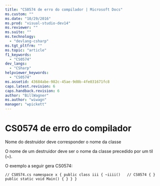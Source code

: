 ```yaml
---
title: "CS0574 de erro do compilador | Microsoft Docs"
ms.custom: ""
ms.date: "10/29/2016"
ms.prod: "visual-studio-dev14"
ms.reviewer: ""
ms.suite: ""
ms.technology: 
  - "devlang-csharp"
ms.tgt_pltfrm: ""
ms.topic: "article"
f1_keywords: 
  - "CS0574"
dev_langs: 
  - "CSharp"
helpviewer_keywords: 
  - "CS0574"
ms.assetid: 43684abe-982c-45ae-9d0b-4fe031671fc8
caps.latest.revision: 6
caps.handback.revision: 6
author: "BillWagner"
ms.author: "wiwagn"
manager: "wpickett"
---
```

# CS0574 de erro do compilador
Nome do destruidor deve corresponder o nome da classe  
  
 O nome de um destruidor deve ser o nome da classe precedido por um til \(~\).  
  
 O exemplo a seguir gera CS0574:  
  
```  
// CS0574.cs namespace x { public class iii { ~iiii()   // CS0574 { } public static void Main() { } } }  
```